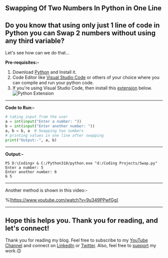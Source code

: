 ## Swapping Of Two Numbers In Python in One Line

## Do you know that using only just 1 line of code in Python you can Swap 2 numbers without using any third variable?

Let's see how can we do that...

**Pre-requisites:-**
1. Download [Python](https://www.python.org/downloads/) and Install it.
2. Code Editor like [Visual Studio Code](https://code.visualstudio.com/download) or others of your choice where you can compile and run your python code.
3. If you're using Visual Studio Code, then install this [extension](https://marketplace.visualstudio.com/items?itemName=ms-python.python) below.
![Python Extension](https://dev-to-uploads.s3.amazonaws.com/uploads/articles/mqixkfv9vo4cdj853jan.png) 

---
**Code to Run:-**
```python
# taking input from the user
a = int(input("Enter a number: "))
b = int(input("Enter another number: "))
a, b = b, a  # Swapping two numbers
# printing values in one line after swapping
print("Output:-", a, b)
```
---
**Output:-**
```
PS D:\Coding> & C:/Python310/python.exe "d:/Coding Projects/Swap.py"
Enter a number: 5
Enter another number: 6
6 5
```
---

Another method is shown in this video:-

%[https://www.youtube.com/watch?v=9u349PPwfGg]

---

## Hope this helps you. Thank you for reading, and let's connect!
Thank you for reading my blog. Feel free to subscribe to my [YouTube Channel](https://www.youtube.com/channel/UCsuzc8lqAbgUYo4yzpjtfSw) and connect on [LinkedIn](https://www.linkedin.com/in/susmita-dey-15a15a210/) or [Twitter](https://twitter.com/its_SusmitaDey).
Also, feel free to [support](https://www.buymeacoffee.com/susmitadey) my work.😊